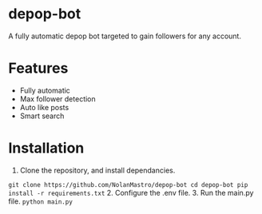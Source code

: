 # depop-bot
A fully automatic depop bot targeted to gain followers for any account. 


# Features
- Fully automatic
- Max follower detection
- Auto like posts
- Smart search

# Installation

1. Clone the repository, and install dependancies.

``
git clone https://github.com/NolanMastro/depop-bot
cd depop-bot
pip install -r requirements.txt
``
2. Configure the .env file.
3. Run the main.py file.
``
python main.py
``


